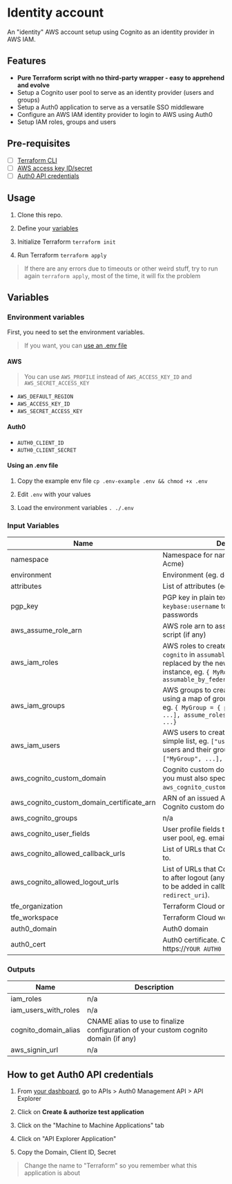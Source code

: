 # Identity account

An "identity" AWS account setup using Cognito as an identity provider in AWS IAM.

## Features

- **Pure Terraform script with no third-party wrapper - easy to apprehend and evolve**
- Setup a Cognito user pool to serve as an identity provider (users and groups)
- Setup a Auth0 application to serve as a versatile SSO middleware
- Configure an AWS IAM identity provider to login to AWS using Auth0
- Setup IAM roles, groups and users

## Pre-requisites

- [ ] [Terraform CLI](https://learn.hashicorp.com/terraform/getting-started/install.html)
- [ ] [AWS access key ID/secret](https://console.aws.amazon.com/iam/home#/security_credentials)
- [ ] [Auth0 API credentials](#how-to-get-auth0-api-credentials)

## Usage

1. Clone this repo.

2. Define your [variables](#variables)

3. Initialize Terraform `terraform init`

4. Run Terraform `terraform apply`

> If there are any errors due to timeouts or other weird stuff, try to run again `terraform apply`, most of the time, it will fix the problem

## Variables

<!-- auto-terraform-environment-variables -->

### Environment variables

First, you need to set the environment variables.

> If you want, you can [use an .env file](#using-an-env-file)

#### AWS

> You can use `AWS_PROFILE` instead of `AWS_ACCESS_KEY_ID` and `AWS_SECRET_ACCESS_KEY`

- `AWS_DEFAULT_REGION`
- `AWS_ACCESS_KEY_ID`
- `AWS_SECRET_ACCESS_KEY`

#### Auth0

- `AUTH0_CLIENT_ID`
- `AUTH0_CLIENT_SECRET`

#### Using an .env file

1. Copy the example env file `cp .env-example .env && chmod +x .env`

2. Edit `.env` with your values

3. Load the environment variables `. ./.env`

<!-- auto-terraform-environment-variables -->

<!-- auto-terraform-variables -->

### Input Variables

| Name                                      | Description                                                                                                                                                                                             | Type                     | Default | Required |
| ----------------------------------------- | ------------------------------------------------------------------------------------------------------------------------------------------------------------------------------------------------------- | ------------------------ | ------- | :------: |
| namespace                                 | Namespace for naming resources (eg. `ac` for Acme)                                                                                                                                                      | `string`                 | n/a     |   yes    |
| environment                               | Environment (eg. dev, prod, staging)                                                                                                                                                                    | `string`                 | n/a     |   yes    |
| attributes                                | List of attributes (eg. internal, public)                                                                                                                                                               | `list(string)`           | `null`  |    no    |
| pgp_key                                   | PGP key in plain text or using the format `keybase:username` to encrypt user keys and passwords                                                                                                         | `string`                 | `null`  |    no    |
| aws_assume_role_arn                       | AWS role arn to assume when running this script (if any)                                                                                                                                                | `string`                 | `null`  |    no    |
| aws_iam_roles                             | AWS roles to create. If you set the value `cognito` in `assumable_by_federated`, it will be replaced by the newly created Cognito instance, eg. `{ MyRole = { assumable_by_federated = ["cognito"] } }` | `map(map(list(string)))` | `{}`    |    no    |
| aws_iam_groups                            | AWS groups to create. It should be specified using a map of groups and their attributes, eg. `{ MyGroup = { policies = ["arn:xxx", ...], assume_roles = ["arn:xxx", ...] }, ...}`                       | `map(map(list(string)))` | `{}`    |    no    |
| aws_iam_users                             | AWS users to create. You can specify a simple list, eg. `["user-1", ...]` or a map of users and their groups, eg. `{ user-1 = ["MyGroup", ...], ...}`.                                                  | `any`                    | `{}`    |    no    |
| aws_cognito_custom_domain                 | Cognito custom domain name. To use this, you must also specify `aws_cognito_custom_domain_certificate_arn`.                                                                                             | `string`                 | `null`  |    no    |
| aws_cognito_custom_domain_certificate_arn | ARN of an issued ACM certificate for the Cognito custom domain name.                                                                                                                                    | `string`                 | `null`  |    no    |
| aws_cognito_groups                        | n/a                                                                                                                                                                                                     | `map(map(string))`       | `{}`    |    no    |
| aws_cognito_user_fields                   | User profile fields to add to your Cognito user pool, eg. email, birthdate, twitter                                                                                                                     | `map`                    | `{}`    |    no    |
| aws_cognito_allowed_callback_urls         | List of URLs that Cognito clients can redirect to.                                                                                                                                                      | `list(string)`           | `[]`    |    no    |
| aws_cognito_allowed_logout_urls           | List of URLs that Cognito clients can redirect to after logout (any url added here also need to be added in callback if making use of `redirect_uri`).                                                  | `list(string)`           | `[]`    |    no    |
| tfe_organization                          | Terraform Cloud organization name                                                                                                                                                                       | `string`                 | `null`  |    no    |
| tfe_workspace                             | Terraform Cloud workspace name                                                                                                                                                                          | `string`                 | `null`  |    no    |
| auth0_domain                              | Auth0 domain                                                                                                                                                                                            | `string`                 | n/a     |   yes    |
| auth0_cert                                | Auth0 certificate. Can be found at https://`YOUR AUTH0 DOMAIN`/pem                                                                                                                                      | `string`                 | n/a     |   yes    |

### Outputs

| Name                 | Description                                                                         |
| -------------------- | ----------------------------------------------------------------------------------- |
| iam_roles            | n/a                                                                                 |
| iam_users_with_roles | n/a                                                                                 |
| cognito_domain_alias | CNAME alias to use to finalize configuration of your custom cognito domain (if any) |
| aws_signin_url       | n/a                                                                                 |

<!-- auto-terraform-variables -->

## How to get Auth0 API credentials

1. From [your dashboard](https://manage.auth0.com/dashboard), go to APIs > Auth0 Management API > API Explorer

2. Click on **Create & authorize test application**

3. Click on the "Machine to Machine Applications" tab

4. Click on "API Explorer Application"

5. Copy the Domain, Client ID, Secret

> Change the name to "Terraform" so you remember what this application is about

